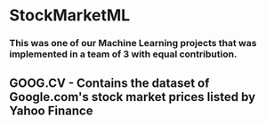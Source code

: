 # StockMarketML



### This was one of our Machine Learning projects that was implemented in a team of 3 with equal contribution.
##  GOOG.CV - Contains the dataset of Google.com's stock market prices listed by Yahoo Finance
